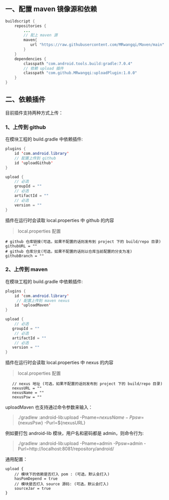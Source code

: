 ## 一、配置 maven 镜像源和依赖
```java
buildscript {
    repositories {
        ...
        // 配上 maven 源
        maven{
           url "https://raw.githubusercontent.com/MRwangqi/Maven/main"
        }
    }
    dependencies {
        classpath "com.android.tools.build:gradle:7.0.4"
        // 依赖 upload 插件
        classpath "com.github.MRwangqi:uploadPlugin:1.0.0"
    }
}
```

## 二、依赖插件

目前插件支持两种方式上传：

### 1、上传到 github

在模块工程的 build.gradle 中依赖插件:

```java
plugins {
    id 'com.android.library'
    // 配置上传到 github
    id 'uploadGithub'
}

upload {
    // 必选
    groupId = ""
    // 必选
    artifactId = ""
    // 必选
    version = ""
}
```

插件在运行时会读取 local.properties 中 github 的内容

> local.properties 配置
```
# github 仓库链接(可选，如果不配置的话则发布到 project 下的 build/repo 目录)
githubURL = ""
# github 仓库分支(可选，如果不配置的话则以仓库当前配置的分支为准)
githubBranch = ""
```


### 2、上传到 maven

在模块工程的 build.gradle 中依赖插件:

```java
plugins {
    id 'com.android.library'
     // 配置上传到 maven nexus
    id 'uploadMaven'
}

upload {
    // 必选
   groupId = ""
    // 必选
   artifactId = ""
    // 必选
   version = ""
}
```

插件在运行时会读取 local.properties 中 nexus 的内容

> local.properties 配置

```
   // nexus 地址 (可选，如果不配置的话则发布到 project 下的 build/repo 目录)
   nexusURL = ""
   nexusName = ""
   nexusPsw = ""
```


uploadMaven 也支持通过命令参数来输入：
>  ./gradlew :android-lib:upload -Pname=${nexusName} -Ppsw=${nexusPsw} -Purl=${nexusURL}

例如要打包 android-lib 模块，用户名和密码都是 admin，则命令行为:
> ./gradlew :android-lib:upload -Pname=admin -Ppsw=admin -Purl=http://localhost:8081/repository/android/



通用配置：
```
upload {
    // 模块下的依赖是否打入 pom : (可选，默认会打入)
    hasPomDepend = true
    // 模块是否打入 source 源码: (可选，默认会打入)
    sourceJar = true
}
```


